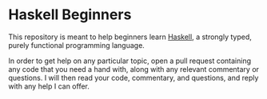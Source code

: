 # Haskell Beginners

This repository is meant to help beginners learn
[Haskell](https://www.haskell.org/), a strongly typed, purely functional
programming language.

In order to get help on any particular topic, open a pull request containing
any code that you need a hand with, along with any relevant commentary or
questions. I will then read your code, commentary, and questions, and reply
with any help I can offer.

